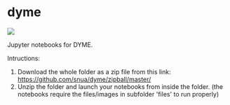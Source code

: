 # dyme
![](files/charlie.gif)

Jupyter notebooks for DYME.

Intructions:
1. Download the whole folder as a zip file from this link: https://github.com/snua/dyme/zipball/master/
2. Unzip the folder and launch your notebooks from inside the folder. (the notebooks require the files/images in subfolder 'files' to run properly)
